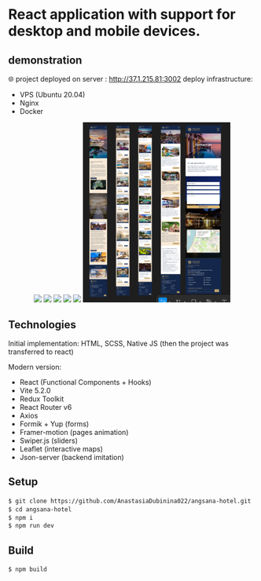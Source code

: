 # React application with support for desktop and mobile devices. 

## demonstration

🌐 project deployed on server : http://37.1.215.81:3002 
   deploy infrastructure:
   - VPS (Ubuntu 20.04)  
   - Nginx  
   - Docker

<p align="center">
  <img src="src/assets/images/demo-screenshots/demo-screenshot-1.png" width="300" />
  <img src="src/assets/images/demo-screenshots/demo-screenshot-2.png" width="300" />
  <img src="src/assets/images/demo-screenshots/demo-screenshot-3.png" width="300" />
  <img src="src/assets/images/demo-screenshots/demo-screenshot-4.png" width="300" />
  <img src="src/assets/images/demo-screenshots/demo-screenshot-5.png" width="300" />
  <img src="src/assets/images/demo-screenshots/demo-screenshot-mobile.png" width="300" />
</p>

## Technologies

Initial implementation: HTML, SCSS, Native JS (then the project was transferred to react)

Modern version: 

-  React (Functional Components + Hooks)
-  Vite 5.2.0
-  Redux Toolkit
-  React Router v6 
-  Axios
-  Formik + Yup (forms)
-  Framer-motion (pages animation)
-  Swiper.js (sliders)
-  Leaflet (interactive maps)
-  Json-server (backend imitation)

## Setup

```bash
$ git clone https://github.com/AnastasiaDubinina022/angsana-hotel.git
$ cd angsana-hotel
$ npm i
$ npm run dev
```

## Build

```bash
$ npm build
```